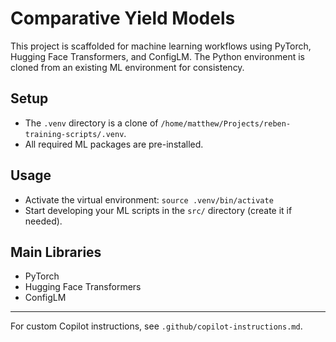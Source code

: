 # Comparative Yield Models

This project is scaffolded for machine learning workflows using PyTorch, Hugging Face Transformers, and ConfigLM. The Python environment is cloned from an existing ML environment for consistency.

## Setup

- The `.venv` directory is a clone of `/home/matthew/Projects/reben-training-scripts/.venv`.
- All required ML packages are pre-installed.

## Usage

- Activate the virtual environment: `source .venv/bin/activate`
- Start developing your ML scripts in the `src/` directory (create it if needed).

## Main Libraries

- PyTorch
- Hugging Face Transformers
- ConfigLM

---

For custom Copilot instructions, see `.github/copilot-instructions.md`.
